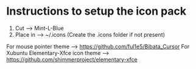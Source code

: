 # Instructions to setup the icon pack
1. Cut --> Mint-L-Blue
2. Place in --> ~/.icons
(Create the .icons folder if not present)

For mouse pointer theme --> https://github.com/ful1e5/Bibata_Cursor
For Xubuntu Elementary-Xfce icon theme --> https://github.com/shimmerproject/elementary-xfce
